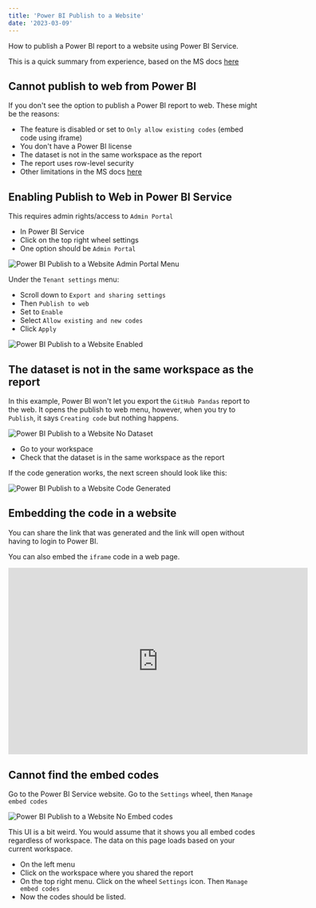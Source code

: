 ```yaml
---
title: 'Power BI Publish to a Website'
date: '2023-03-09'
---
```


How to publish a Power BI report to a website using Power BI Service.

This is a quick summary from experience, based on the MS docs [here](https://learn.microsoft.com/en-us/power-bi/collaborate-share/service-publish-to-web)

## Cannot publish to web from Power BI

If you don't see the option to publish a Power BI report to web. These might be the reasons:

* The feature is disabled or set to `Only allow existing codes` (embed code using iframe)
* You don't have a Power BI license
* The dataset is not in the same workspace as the report
* The report uses row-level security
* Other limitations in the MS docs [here](https://learn.microsoft.com/en-us/power-bi/collaborate-share/service-publish-to-web#considerations-and-limitations)

## Enabling Publish to Web in Power BI Service

This requires admin rights/access to `Admin Portal`

* In Power BI Service
* Click on the top right wheel settings
* One option should be `Admin Portal`

![Power BI Publish to a Website Admin Portal Menu](/images/powerbi-publish-to-website-admin-portal-menu.png)

Under the `Tenant settings` menu:

* Scroll down to `Export and sharing settings`
* Then `Publish to web`
* Set to `Enable`
* Select `Allow existing and new codes`
* Click `Apply`

![Power BI Publish to a Website Enabled](/images/powerbi-publish-to-website-enabled.png)

## The dataset is not in the same workspace as the report

In this example, Power BI won't let you export the `GitHub Pandas` report to the web. It opens the publish to web menu, however, when you try to `Publish`, it says `Creating code` but nothing happens.

![Power BI Publish to a Website No Dataset](/images/powerbi-publish-to-website-no-dataset.png)

* Go to your workspace
* Check that the dataset is in the same workspace as the report

If the code generation works, the next screen should look like this:

![Power BI Publish to a Website Code Generated](/images/powerbi-publish-to-website-code-generated.png)

## Embedding the code in a website

You can share the link that was generated and the link will open without having to login to Power BI.

You can also embed the `iframe` code in a web page.

<iframe title="Report Section" width="600" height="373.5" src="https://app.powerbi.com/view?r=eyJrIjoiMTFjZTdmY2UtODZiZS00MGI1LTgzNTctNTdlYmNhYzkxY2NhIiwidCI6ImFlYWFhOWZmLTM2ZmYtNDJjOC1hYjE5LTI0OTgzMzUxYTY0MCJ9" frameborder="0" allowFullScreen="true"></iframe>

## Cannot find the embed codes

Go to the Power BI Service website. Go to the `Settings` wheel, then `Manage embed codes`

![Power BI Publish to a Website No Embed codes](/images/powerbi-publish-to-website-no-embed-codes.png)

This UI is a bit weird. You would assume that it shows you all embed codes regardless of workspace. The data on this page loads based on your current workspace.

* On the left menu
* Click on the workspace where you shared the report
* On the top right menu. Click on the wheel `Settings` icon. Then `Manage embed codes`
* Now the codes should be listed.